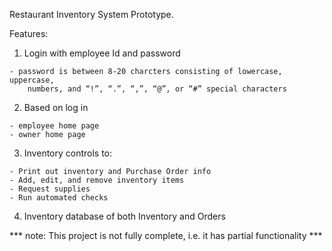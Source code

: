 Restaurant Inventory System Prototype.

Features:
  
  1. Login with employee Id and password
    
    - password is between 8-20 charcters consisting of lowercase, uppercase, 
        numbers, and “!”, “.”, “,”, “@”, or “#” special characters
  2. Based on log in
    
    - employee home page
    - owner home page
  3. Inventory controls to:
    
    - Print out inventory and Purchase Order info
    - Add, edit, and remove inventory items
    - Request supplies
    - Run automated checks
  4. Inventory database of both Inventory and Orders

*** note: This project is not fully complete, i.e. it has partial functionality  ***
